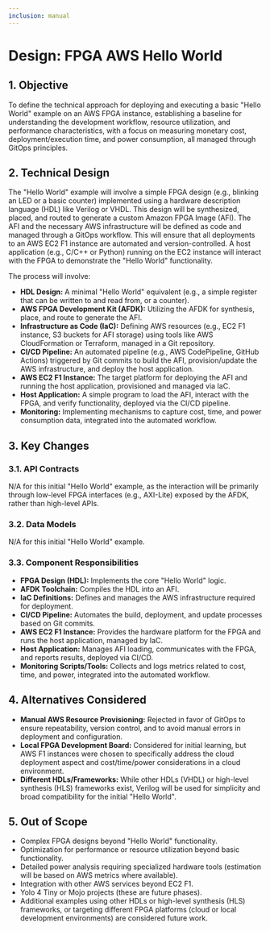 ```yaml
---
inclusion: manual
---
```


# Design: FPGA AWS Hello World

## 1. Objective

To define the technical approach for deploying and executing a basic "Hello World" example on an AWS FPGA instance, establishing a baseline for understanding the development workflow, resource utilization, and performance characteristics, with a focus on measuring monetary cost, deployment/execution time, and power consumption, all managed through GitOps principles.

## 2. Technical Design

The "Hello World" example will involve a simple FPGA design (e.g., blinking an LED or a basic counter) implemented using a hardware description language (HDL) like Verilog or VHDL. This design will be synthesized, placed, and routed to generate a custom Amazon FPGA Image (AFI). The AFI and the necessary AWS infrastructure will be defined as code and managed through a GitOps workflow. This will ensure that all deployments to an AWS EC2 F1 instance are automated and version-controlled. A host application (e.g., C/C++ or Python) running on the EC2 instance will interact with the FPGA to demonstrate the "Hello World" functionality.

The process will involve:
-   **HDL Design:** A minimal "Hello World" equivalent (e.g., a simple register that can be written to and read from, or a counter).
-   **AWS FPGA Development Kit (AFDK):** Utilizing the AFDK for synthesis, place, and route to generate the AFI.
-   **Infrastructure as Code (IaC):** Defining AWS resources (e.g., EC2 F1 instance, S3 buckets for AFI storage) using tools like AWS CloudFormation or Terraform, managed in a Git repository.
-   **CI/CD Pipeline:** An automated pipeline (e.g., AWS CodePipeline, GitHub Actions) triggered by Git commits to build the AFI, provision/update the AWS infrastructure, and deploy the host application.
-   **AWS EC2 F1 Instance:** The target platform for deploying the AFI and running the host application, provisioned and managed via IaC.
-   **Host Application:** A simple program to load the AFI, interact with the FPGA, and verify functionality, deployed via the CI/CD pipeline.
-   **Monitoring:** Implementing mechanisms to capture cost, time, and power consumption data, integrated into the automated workflow.

## 3. Key Changes

### 3.1. API Contracts

N/A for this initial "Hello World" example, as the interaction will be primarily through low-level FPGA interfaces (e.g., AXI-Lite) exposed by the AFDK, rather than high-level APIs.

### 3.2. Data Models

N/A for this initial "Hello World" example.

### 3.3. Component Responsibilities

-   **FPGA Design (HDL):** Implements the core "Hello World" logic.
-   **AFDK Toolchain:** Compiles the HDL into an AFI.
-   **IaC Definitions:** Defines and manages the AWS infrastructure required for deployment.
-   **CI/CD Pipeline:** Automates the build, deployment, and update processes based on Git commits.
-   **AWS EC2 F1 Instance:** Provides the hardware platform for the FPGA and runs the host application, managed by IaC.
-   **Host Application:** Manages AFI loading, communicates with the FPGA, and reports results, deployed via CI/CD.
-   **Monitoring Scripts/Tools:** Collects and logs metrics related to cost, time, and power, integrated into the automated workflow.

## 4. Alternatives Considered

-   **Manual AWS Resource Provisioning:** Rejected in favor of GitOps to ensure repeatability, version control, and to avoid manual errors in deployment and configuration.
-   **Local FPGA Development Board:** Considered for initial learning, but AWS F1 instances were chosen to specifically address the cloud deployment aspect and cost/time/power considerations in a cloud environment.
-   **Different HDLs/Frameworks:** While other HDLs (VHDL) or high-level synthesis (HLS) frameworks exist, Verilog will be used for simplicity and broad compatibility for the initial "Hello World".

## 5. Out of Scope

-   Complex FPGA designs beyond "Hello World" functionality.
-   Optimization for performance or resource utilization beyond basic functionality.
-   Detailed power analysis requiring specialized hardware tools (estimation will be based on AWS metrics where available).
-   Integration with other AWS services beyond EC2 F1.
-   Yolo 4 Tiny or Mojo projects (these are future phases).
-   Additional examples using other HDLs or high-level synthesis (HLS) frameworks, or targeting different FPGA platforms (cloud or local development environments) are considered future work.